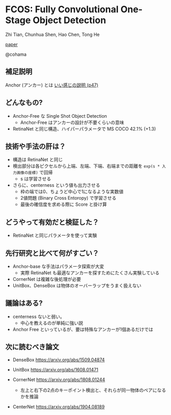 FCOS: Fully Convolutional One-Stage Object Detection
===

Zhi Tian, Chunhua Shen, Hao Chen, Tong He

[paper](https://arxiv.org/abs/1904.01355v3)

@cohama


## 補足説明
Anchor (アンカー) とは
[いい感じの説明 (p47)](https://www.slideshare.net/minorunatsutani/road-damge-ai)

## どんなもの?

- Anchor-Free な Single Shot Object Detection
  - Anchor-Free はアンカーの設計が不要くらいの意味
- RetinaNet と同じ構造、ハイパーパラメータで MS COCO 42.1% (+1.3)

## 技術や手法の肝は？

- 構造は RetinaNet と同じ
- 検出部分は各ピクセルから上端、左端、下端、右端までの距離を `exp(s * 入力画像の座標)` で回帰
  - s は学習させる
- さらに、centerness という値も出力させる
  - 枠の端では0、ちょうど中心で1になるような実数値
  - 2値問題 (Binary Cross Entoropy) で学習させる
  - 最後の確信度を求める際に Score と掛け算

## どうやって有効だと検証した？

- RetinaNet と同じパラメータを使って実験


## 先行研究と比べて何がすごい？

- Anchor-base な手法はパラメータ探索が大変
  - 実際 RetinaNet も最適なアンカーを探すためにたくさん実験している
- CornerNet は複雑な後処理が必要
- UnitBox、DenseBox は物体のオーバーラップをうまく扱えない


## 議論はある?

- centerness ないと弱い。
  - 中心を教えるのが単純に強い説
- Anchor Free といっているが、要は特殊なアンカーが1個あるだけでは


## 次に読むべき論文
- DenseBox https://arxiv.org/abs/1509.04874
- UnitBox https://arxiv.org/abs/1608.01471
- CornerNet https://arxiv.org/abs/1808.01244
  - 左上と右下の2点のキーポイント検出と、それらが同一物体のペアになるかを推論

- CenterNet https://arxiv.org/abs/1904.08189
